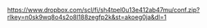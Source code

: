 https://www.dropbox.com/scl/fi/sh4tpel0u13e412ab47mu/conf.zip?rlkey=n0sk9wq8o4s2o8l188zegfp2k&st=akoeg0ja&dl=1
